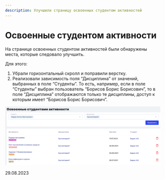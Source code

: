 ```yaml
---
description: Улучшили страницу освоенных студентом активностей
---
```


# Освоенные студентом активности

На странице освоенных студентом активностей были обнаружены места, которые следовало улучшить.

Для этого:

1. Убрали горизонтальный скролл и поправили верстку.
2. Реализовали зависимость поля “Дисциплина” от значений, выбранных в поле “Студенты”. То есть, например, если в поле “Студенты” выбран пользователь “Борисов Борис Борисович”, то в поле “Дисциплина” отображаются только те дисциплины, доступ к которым имеет “Борисов Борис Борисович”.

![](<../../.gitbook/assets/image (140).png>)

29.08.2023
